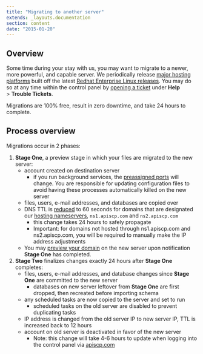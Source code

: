 ```yaml
---
title: "Migrating to another server"
extends: _layouts.documentation
section: content
date: "2015-01-20"
---
```


## Overview

Some time during your stay with us, you may want to migrate to a newer, more powerful, and capable server. We periodically release [major hosting platforms](/docs/platform/determining-platform-version/ "Determining platform version") built off the latest [Redhat Enterprise Linux releases](http://en.wikipedia.org/wiki/Red_Hat_Enterprise_Linux). You may do so at any time within the control panel by [opening a ticket](/docs/control-panel/logging-into-the-control-panel/ "Logging into the control panel") under **Help** > **Trouble Tickets**.

Migrations are 100% free, result in zero downtime, and take 24 hours to complete.

## Process overview

Migrations occur in 2 phases:

1. **Stage One**, a preview stage in which your files are migrated to the new server:
    - account created on destination server
        - if you run background services, the [preassigned ports](/docs/terminal/listening-ports/ "Listening on ports") will change. You are responsible for updating configuration files to avoid having these processes automatically killed on the new server
    - files, users, e-mail addresses, and databases are copied over
    - DNS TTL is [reduced](/docs/dns/reducing-dns-propagation-time/ "Reducing DNS propagation time") to 60 seconds for domains that are designated our [hosting nameservers](/docs/dns/nameserver-settings/ "Nameserver settings"), `ns1.apiscp.com` and `ns2.apiscp.com`
        - this change takes 24 hours to safely propagate
        - Important: for domains not hosted through ns1.apiscp.com and ns2.apiscp.com, you will be required to manually make the IP address adjustments
    - You may [preview your domain](/docs/dns/previewing-your-domain/ "Previewing your domain") on the new server upon notification **Stage One** has completed.
2. **Stage Two** finalizes changes exactly 24 hours after **Stage One** completes:
    - files, users, e-mail addresses, and database changes since **Stage One** are committed to the new server
        - databases on new server leftover from **Stage One** are first dropped, then recreated before importing schema
    - any scheduled tasks are now copied to the server and set to run
        - scheduled tasks on the old server are disabled to prevent duplicating tasks
    - IP address is changed from the old server IP to new server IP, TTL is increased back to 12 hours
    - account on old server is deactivated in favor of the new server
        - Note: this change will take 4-6 hours to update when logging into the control panel via [apiscp.com](https://apiscp.com/cp-login)
